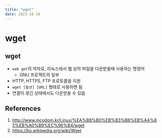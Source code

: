 ```yaml
---
title: "wget"
date: 2023-10-19
---
```


# wget

## wget

- `web get`의 약자로, 리눅스에서 웹 상의 파일을 다운받을때 사용하는 명령어
  - GNU 프로젝트의 일부
- HTTP, HTTPS, FTP 프로토콜을 지원
- `wget [옵션] [URL]` 형태로 사용하면 됨
- 연결이 끊긴 상태에서도 다운받을 수 있음

## References

1. http://www.incodom.kr/Linux/%EA%B8%B0%EB%B3%B8%EB%AA%85%EB%A0%B9%EC%96%B4/wget
2. https://ko.wikipedia.org/wiki/Wget
